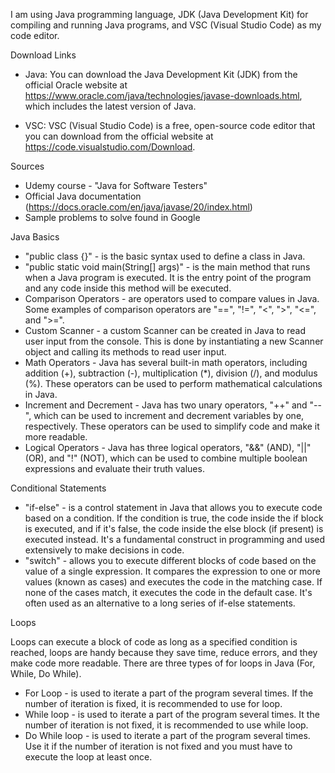 I am using Java programming language, JDK (Java Development Kit) for compiling and running Java programs, and VSC (Visual Studio Code) as my code editor.

Download Links
* Java: You can download the Java Development Kit (JDK) from the official Oracle website at https://www.oracle.com/java/technologies/javase-downloads.html, which includes the latest version of Java.

* VSC: VSC (Visual Studio Code) is a free, open-source code editor that you can download from the official website at https://code.visualstudio.com/Download.

Sources
* Udemy course - "Java for Software Testers"
* Official Java documentation (https://docs.oracle.com/en/java/javase/20/index.html)
* Sample problems to solve found in Google

Java Basics
* "public class {}" - is the basic syntax used to define a class in Java.
* "public static void main(String[] args)" - is the main method that runs when a Java program is executed. It is the entry point of the program and any code inside this method will be executed.
* Comparison Operators - are operators used to compare values in Java. Some examples of comparison operators are "==", "!=", "<", ">", "<=", and ">=".
* Custom Scanner - a custom Scanner can be created in Java to read user input from the console. This is done by instantiating a new Scanner object and calling its methods to read user input.
* Math Operators - Java has several built-in math operators, including addition (+), subtraction (-), multiplication (*), division (/), and modulus (%). These operators can be used to perform mathematical calculations in Java.
* Increment and Decrement - Java has two unary operators, "++" and "--", which can be used to increment and decrement variables by one, respectively. These operators can be used to simplify code and make it more readable.
* Logical Operators - Java has three logical operators, "&&" (AND), "||" (OR), and "!" (NOT), which can be used to combine multiple boolean expressions and evaluate their truth values.

Conditional Statements
* "if-else" - is a control statement in Java that allows you to execute code based on a condition. If the condition is true, the code inside the if block is executed, and if it's false, the code inside the else block (if present) is executed instead. It's a fundamental construct in programming and used extensively to make decisions in code.
* "switch" - allows you to execute different blocks of code based on the value of a single expression. It compares the expression to one or more values (known as cases) and executes the code in the matching case. If none of the cases match, it executes the code in the default case. It's often used as an alternative to a long series of if-else statements.

Loops

Loops can execute a block of code as long as a specified condition is reached, loops are handy because they save time, reduce errors, and they make code more readable. There are three types of for loops in Java (For, While, Do While).
* For Loop - is used to iterate a part of the program several times. If the number of iteration is fixed, it is recommended to use for loop.
* While loop - is used to iterate a part of the program several times. It the number of iteration is not fixed, it is recommended to use while loop.
* Do While loop - is used to iterate a part of the program several times. Use it if the number of iteration is not fixed and you must have to execute the loop at least once.
